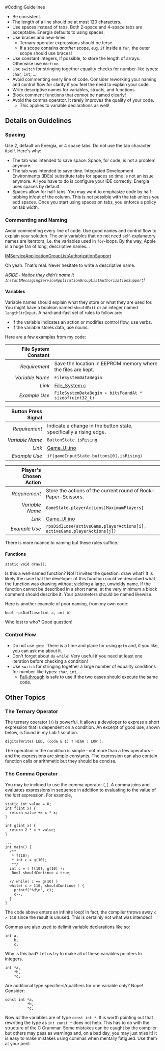 #Coding Guidelines
- Be consistent.
- The length of a line should be at most 120 characters.
- Use spaces instead of tabs. Both 2-space and 4-space tabs are acceptable. Energia defaults to using spaces.
- Use braces and new-lines.
    - Ternary operator expressions should be terse.
  - If a scope contains *another* scope, e.g. `if` inside a `for`, the outer scope should use braces!
- Use constant integers, if possible, to store the length of arrays. Otherwise use `#define`.
- Use `switch` for stringing together equality checks for number-like types: `char`, `int`, ...
- Avoid commenting every line of code. Consider reworking your naming and control flow for clarity if you feel the need to explain your code.
- Write descriptive names for variables, structs, and functions.
- Block comment functions that *cannot* be named clearly!
- Avoid the comma operator. It rarely improves the quality of your code.
  - This applies to variable declarations as well!

## Details on Guidelines
### Spacing
Use 2, default on Energia, or 4 space tabs. Do not use the tab character itself. Here's why:
- The tab was intended to save space. Space, for code, is not a problem anymore.
- The tab was intended to save time. Integrated Development Environments (IDEs) substitute tabs for spaces so time is not an issue anymore. All you have to do is configure your IDE correctly. Energia uses spaces by default.
- Spaces allow for half-tabs. You may want to emphasize code by half-tabbing in/out of the column. This is not possible with the tab unless you add spaces. Once you start using spaces on tabs, you enforce a policy on tab width.

### Commenting and Naming
Avoid commenting every line of code. Use good names and control flow to explain your solution. The only variables that do not need self-explanatory names are iterators, i.e. the variables used in `for`-loops. By the way, Apple is a huge fan of long, descriptive names...

[IMServiceApplicationGroupListAuthorizationSupport](https://developer.apple.com/reference/imserviceplugin/imserviceapplicationgrouplistauthorizationsupport)

Oh yeah. That's real. Never hesitate to write a descriptive name.

*ASIDE &dash; Notice they didn't name it `InstantMessagingServiceApplicationGroupListAuthorizationSupport`!*

#### Variables
Variable names should explain what they store or what they are used for. You might have a boolean named `shouldExit` or an integer named `lengthStrInput`. A hard-and-fast set of rules to follow are:
- If the variable indicates an action or modifies control flow, use verbs.
- If the variable stores data, use nouns.

Here are a few examples from my code:

| File System Constant |  |
| -------------------------:| ----- |
|*Requirement*  | Save the location in EEPROM memory where the files are kept.|
|*Variable Name*| `FileSystemDataBegin` |
|*Link*         | [File_System.c](projects/Project_Storage/File_System.c#L12) |
|*Example Use*  | `FileSystemDataBegin + bitsFoundAt * sizeof(uint32_t)` |

| Button Press Signal |  |
| -------------------------:| ----- |
|*Requirement*  | Indicate a change in the button state, specifically a rising edge. |
|*Variable Name*| `ButtonState.isRising` |
|*Link*         | [Game_UI.ino](projects/Project_RPS/Game_UI.ino#L24) |
|*Example Use*  | `if(gameInputState.buttons[0].isRising)` |

| Player's Chosen Action |  |
| -------------------------:| ----- |
|*Requirement*  | Store the actions of the current round of Rock-Paper-Scissors. |
|*Variable Name*| `GameState.playerActions[MaximumPlayers]` |
|*Link*         | [Game_UI.ino](projects/Project_RPS/Game_UI.ino#L39) |
|*Example Use*  | `rpsDidILose(activeGame.playerActions[i], activeGame.playerActions[j])` |


There is more nuance to naming but these rules suffice.

#### Functions
```
static void draw();
```
Is this a well-named function? No! It invites the question: draw what? It is likely the case that the developer of this function could've described what the function was drawing without yielding a large, unwieldy name. If the function cannot be described in a short name, at the very minimum a block comment should describe it. Your parameters should be named likewise.

Here is another example of poor naming, from my own code:
```
bool rpsDidILose(int a, int b)
```
Who lost to who? Good question!

### Control Flow
- Do not use `goto`. There is a time and place for using `goto` and, if you like, you can ask me about it.
- Don't forget about `do-while`! Very useful if you need at least one iteration before checking a condition!
- Use `switch` for stringing together a large number of equality conditions for number-like types: `char`, `int`, ...
  - [Fall-through](http://stackoverflow.com/questions/8146106/does-case-switch-work-like-this) is safe to use if the two cases should execute the same code.

## Other Topics

### The Ternary Operator
The ternary operator (`?`) is powerful. It allows a developer to express a short expression that is dependent on a condition. An excerpt of good use, shown below, is found in my Lab 1 solution.
```
digitalWrite( LED, (code & 1) ? HIGH : LOW );
```
The operation in the condition is simple &dash; not more than a few operators &dash; and the expressions are simple constants. The expression can also contain function calls or arithmetic but they should be concise.

### The Comma Operator
You may be inclined to use the comma operator (`,`). A comma joins and evaluates expressions in sequence in addition to evaluating to the value of the *last* expression. For example,
```
static int value = 0;
int f(int x) {
  return value += x * x;
}

int g(int x) {
  return 2 * x + value;
}

...
int main() {
  /**
   * f(10);
   * int c = g(10);
   **/
  int c = ( f(10), g(10) );
  _Bool shouldContinue = true;

  // while( c == g(10) )
  while( c > 110, shouldContinue ) {
    printf("%d\n", c);
    c--;
  }
}
```
The code above enters an infinite loop! In fact, the compiler throws away `c > 110` since the result is unused. This is certainly not what was intended!

Commas are also used to delimit variable declarations like so:
```
int a,
    b,
    c;
```
Why is this bad? Let us try to make all of these variables pointers to integers.
```
int *a,
    *b,
    *c;
```
Are additional type specifiers/qualifiers for one variable only? Nope! Consider:
```
const int *a,
          *b,
          *c;
```
Now *all* the variables are of type `const int *`. It is worth pointing out that rewriting the type as `int const *` does not help. This has to do with the structure of the C Grammar. Some mistakes can be caught by the compiler but others may pass as warnings and, on a bad day, you may just miss it! It is easy to make mistakes using commas when mentally fatigued. Use them at your peril.
